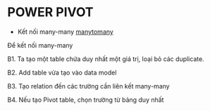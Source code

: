 # POWER PIVOT

- Kết nối many-many [manytomany](https://www.youtube.com/watch?v=c-s5nXMfbk8)

Để kết nối many-many

B1. Ta tạo một table chứa duy nhất một giá trị, loại bỏ các duplicate.

B2. Add table vừa tạo vào data model

B3. Tạo relation đến các trường cần liên kết many-many

B4. Nếu tạo Pivot table, chọn trường từ bảng duy nhất
